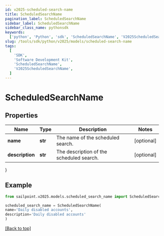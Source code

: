 ```yaml
---
id: v2025-scheduled-search-name
title: ScheduledSearchName
pagination_label: ScheduledSearchName
sidebar_label: ScheduledSearchName
sidebar_class_name: pythonsdk
keywords:
  ['python', 'Python', 'sdk', 'ScheduledSearchName', 'V2025ScheduledSearchName']
slug: /tools/sdk/python/v2025/models/scheduled-search-name
tags:
  [
    'SDK',
    'Software Development Kit',
    'ScheduledSearchName',
    'V2025ScheduledSearchName',
  ]
---
```


# ScheduledSearchName

## Properties

| Name | Type | Description | Notes |
| --- | --- | --- | --- |
| **name** | **str** | The name of the scheduled search. | [optional] |
| **description** | **str** | The description of the scheduled search. | [optional] |

}

## Example

```python
from sailpoint.v2025.models.scheduled_search_name import ScheduledSearchName

scheduled_search_name = ScheduledSearchName(
name='Daily disabled accounts',
description='Daily disabled accounts'
)

```

[[Back to top]](#)
